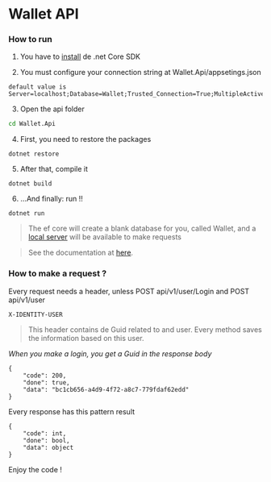 # Wallet API

### How to run

 1. You have to [install](https://www.microsoft.com/net/download/core) de .net Core SDK

 2. You must configure your connection string at Wallet.Api/appsetings.json

~~~~
default value is Server=localhost;Database=Wallet;Trusted_Connection=True;MultipleActiveResultSets=true
~~~~

 3. Open the api folder

~~~cmd
cd Wallet.Api
~~~~

 4. First, you need to restore the packages

~~~~
dotnet restore
~~~~

 5. After that, compile it

~~~~
dotnet build
~~~~

 6. ...And finally: run !!

~~~~
dotnet run
~~~~

>The ef core will create a blank database for you, called Wallet, and a [local server](http://localhost:5000) will be available to make requests

>See the documentation at [here](http://localhost:5000/swagger).


### How to make a request ?

Every request needs a header, unless POST api/v1/user/Login and POST api/v1/user

~~~
X-IDENTITY-USER
~~~~

>This header contains de Guid related to and user. Every method saves the information based on this user.

*When you make a login, you get a Guid in the response body*

~~~~
{
    "code": 200,
    "done": true,
    "data": "bc1cb656-a4d9-4f72-a8c7-779fdaf62edd"
}
~~~~

Every response has this pattern result

~~~~
{
    "code": int,
    "done": bool,
    "data": object
}
~~~~

Enjoy the code !
